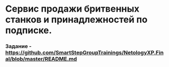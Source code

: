 # Cервис продажи бритвенных станков и принадлежностей по подписке.

### Задание - https://github.com/SmartStepGroupTrainings/NetologyXP.Final/blob/master/README.md
